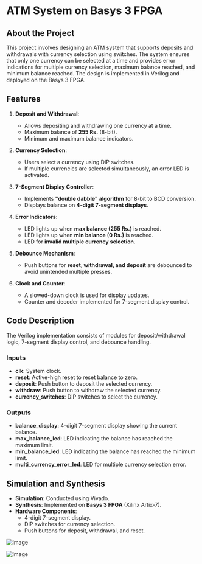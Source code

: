 # ATM System on Basys 3 FPGA

## About the Project
This project involves designing an ATM system that supports deposits and withdrawals with currency selection using switches. The system ensures that only one currency can be selected at a time and provides error indications for multiple currency selection, maximum balance reached, and minimum balance reached. The design is implemented in Verilog and deployed on the Basys 3 FPGA.

## Features
1. **Deposit and Withdrawal**:
   - Allows depositing and withdrawing one currency at a time.
   - Maximum balance of **255 Rs.** (8-bit).
   - Minimum and maximum balance indicators.

2. **Currency Selection**:
   - Users select a currency using DIP switches.
   - If multiple currencies are selected simultaneously, an error LED is activated.

3. **7-Segment Display Controller**:
   - Implements **"double dabble" algorithm** for 8-bit to BCD conversion.
   - Displays balance on **4-digit 7-segment displays**.

4. **Error Indicators**:
   - LED lights up when **max balance (255 Rs.)** is reached.
   - LED lights up when **min balance (0 Rs.)** is reached.
   - LED for **invalid multiple currency selection**.

5. **Debounce Mechanism**:
   - Push buttons for **reset, withdrawal, and deposit** are debounced to avoid unintended multiple presses.

6. **Clock and Counter**:
   - A slowed-down clock is used for display updates.
   - Counter and decoder implemented for 7-segment display control.

## Code Description
The Verilog implementation consists of modules for deposit/withdrawal logic, 7-segment display control, and debounce handling.

### Inputs
- **clk**: System clock.
- **reset**: Active-high reset to reset balance to zero.
- **deposit**: Push button to deposit the selected currency.
- **withdraw**: Push button to withdraw the selected currency.
- **currency_switches**: DIP switches to select the currency.

### Outputs
- **balance_display**: 4-digit 7-segment display showing the current balance.
- **max_balance_led**: LED indicating the balance has reached the maximum limit.
- **min_balance_led**: LED indicating the balance has reached the minimum limit.
- **multi_currency_error_led**: LED for multiple currency selection error.

## Simulation and Synthesis
- **Simulation**: Conducted using Vivado.
- **Synthesis**: Implemented on **Basys 3 FPGA** (Xilinx Artix-7).
- **Hardware Components**:
  - 4-digit 7-segment display.
  - DIP switches for currency selection.
  - Push buttons for deposit, withdrawal, and reset.
 

![Image](https://github.com/user-attachments/assets/9abe798c-e7c6-4195-8179-eca1ce081aaa)

![Image](https://github.com/user-attachments/assets/7ed7eee8-0771-4949-acb5-fa27fb9f8881)

